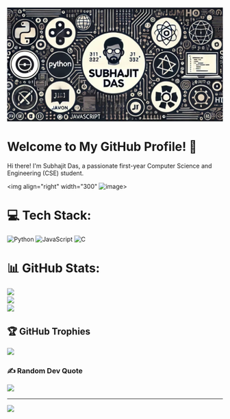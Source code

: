 ![Banner](https://github.com/Subhajit-das21/Subhajit-das21/blob/main/banner.jpg?raw=true)

# Welcome to My GitHub Profile! 👋

Hi there! I'm Subhajit Das, a passionate first-year Computer Science and Engineering (CSE) student.

<img align="right" width="300" ![image](https://github.com/user-attachments/assets/b2c1a7d2-e24b-4c1c-85a4-64df94c6572a)>

# 💻 Tech Stack:
![Python](https://img.shields.io/badge/python-3670A0?style=for-the-badge&logo=python&logoColor=ffdd54) ![JavaScript](https://img.shields.io/badge/javascript-%23323330.svg?style=for-the-badge&logo=javascript&logoColor=%23F7DF1E) ![C](https://img.shields.io/badge/c-%2300599C.svg?style=for-the-badge&logo=c&logoColor=white)
# 📊 GitHub Stats:
![](https://github-readme-stats.vercel.app/api?username=Subhajit-das21&theme=dark&hide_border=false&include_all_commits=false&count_private=false)<br/>
![](https://github-readme-streak-stats.herokuapp.com/?user=Subhajit-das21&theme=dark&hide_border=false)<br/>
![](https://github-readme-stats.vercel.app/api/top-langs/?username=Subhajit-das21&theme=dark&hide_border=false&include_all_commits=false&count_private=false&layout=compact)

## 🏆 GitHub Trophies
![](https://github-profile-trophy.vercel.app/?username=Subhajit-das21&theme=radical&no-frame=true&no-bg=true&margin-w=4)

### ✍️ Random Dev Quote
![](https://quotes-github-readme.vercel.app/api?type=horizontal&theme=dark)

---
[![](https://visitcount.itsvg.in/api?id=Subhajit-das21&icon=0&color=0)](https://visitcount.itsvg.in)
